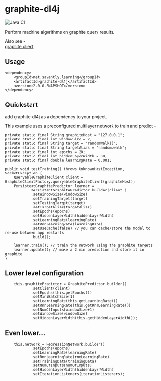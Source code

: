 # graphite-dl4j

![Java CI](https://github.com/savantly-net/graphite-dl4j/workflows/Java%20CI/badge.svg)

Perform machine algorithms on graphite query results.  

Also see -  
[graphite client](https://github.com/savantly-net/graphite-client)  


## Usage 


	<dependency>
		<groupId>net.savantly.learning</groupId>
		<artifactId>graphite-dl4j</artifactId>
		<version>2.0.0-SNAPSHOT</version>
	</dependency>


## Quickstart 
add graphite-dl4j as a dependency to your project.  

This example uses a preconfigured multilayer network to train and predict -  
	
	private static final String graphiteHost = "127.0.0.1";
	private static final int windowSize = 2;
	private static final String target = "randomWalk()";
	private static final String targetAlias = "random.walk";
	private static final int epochs = 20;
	private static final int hiddenLayerWidth = 30;
	private static final double learningRate = 0.001;

	public void testTraining() throws UnknownHostException, SocketException {
		QueryableGraphiteClient client = GraphiteClientFactory.queryableGraphiteClient(graphiteHost);
		PersistentGraphitePredictor learner = 
				PersistentGraphitePredictor.builder(client )
				.setWindowSize(windowSize)
				.setTrainingTarget(target)
				.setTestingTarget(target)
				.setTargetAlias(targetAlias)
				.setEpochs(epochs)
				.setHiddenLayerWidth(hiddenLayerWidth)
				.setLearningRate(learningRate)
				.setRnnLearningRate(learningRate)
				.setUseCache(false) // you can cache/store the model to re-use between app restarts
				.build();
		
		learner.train(); // train the network using the graphite targets
		learner.update(); // make a 2 min prediction and store it in graphite
	}


## Lower level configuration  

		this.graphitePredictor = GraphitePredictor.builder()
				.setClient(client)
				.setEpochs(this.getEpochs())
				.setMiniBatchSize(1)
				.setLearningRate(this.getLearningRate())
				.setRnnLearningRate(this.getRnnLearningRate())
				.setNumOfInputs(windowSize+1)
				.setWindowSize(windowSize)
				.setHiddenLayerWidth(this.getHiddenLayerWidth());
				
## Even lower...

		this.network = RegressionNetwork.builder()
				.setEpochs(epochs)
				.setLearningRate(learningRate)
				.setRnnLearningRate(rnnLearningRate)
				.setTrainingData(trainingData)
				.setNumOfInputs(numOfInputs)
				.setHiddenLayerWidth(hiddenLayerWidth)
				.setIterationListeners(iterationListeners);




